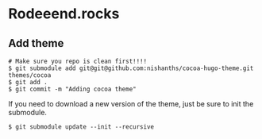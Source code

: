 # Rodeeend.rocks

## Add theme
```
# Make sure you repo is clean first!!!!
$ git submodule add git@git@github.com:nishanths/cocoa-hugo-theme.git themes/cocoa
$ git add .
$ git commit -m "Adding cocoa theme"
```

If you need to download a new version of the theme, just be sure to init the submodule.
```
$ git submodule update --init --recursive
```
